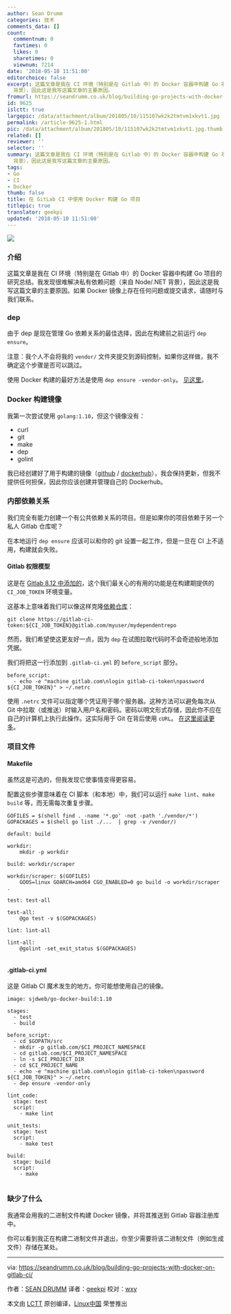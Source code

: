 ```yaml
---
author: Sean Drumm
categories: 技术
comments_data: []
count:
  commentnum: 0
  favtimes: 0
  likes: 0
  sharetimes: 0
  viewnum: 7214
date: '2018-05-10 11:51:00'
editorchoice: false
excerpt: 这篇文章是我在 CI 环境（特别是在 Gitlab 中）的 Docker 容器中构建 Go 项目的研究总结。我发现很难解决私有依赖问题（来自 Node/.NET
  背景），因此这是我写这篇文章的主要原因。
fromurl: https://seandrumm.co.uk/blog/building-go-projects-with-docker-on-gitlab-ci/
id: 9625
islctt: true
largepic: /data/attachment/album/201805/10/115107wk2k2tmtvm1xkvt1.jpg
permalink: /article-9625-1.html
pic: /data/attachment/album/201805/10/115107wk2k2tmtvm1xkvt1.jpg.thumb.jpg
related: []
reviewer: ''
selector: ''
summary: 这篇文章是我在 CI 环境（特别是在 Gitlab 中）的 Docker 容器中构建 Go 项目的研究总结。我发现很难解决私有依赖问题（来自 Node/.NET
  背景），因此这是我写这篇文章的主要原因。
tags:
- Go
- CI
- Docker
thumb: false
title: 在 GitLab CI 中使用 Docker 构建 Go 项目
titlepic: true
translator: geekpi
updated: '2018-05-10 11:51:00'
---
```


![](/data/attachment/album/201805/10/115107wk2k2tmtvm1xkvt1.jpg)


### 介绍


这篇文章是我在 CI 环境（特别是在 Gitlab 中）的 Docker 容器中构建 Go 项目的研究总结。我发现很难解决私有依赖问题（来自 Node/.NET 背景），因此这是我写这篇文章的主要原因。如果 Docker 镜像上存在任何问题或提交请求，请随时与我们联系。


### dep


由于 dep 是现在管理 Go 依赖关系的最佳选择，因此在构建前之前运行 `dep ensure`。


注意：我个人不会将我的 `vendor/` 文件夹提交到源码控制，如果你这样做，我不确定这个步骤是否可以跳过。


使用 Docker 构建的最好方法是使用 `dep ensure -vendor-only`。 [见这里](https://github.com/golang/dep/blob/master/docs/FAQ.md#how-do-i-use-dep-with-docker)。


### Docker 构建镜像


我第一次尝试使用 `golang:1.10`，但这个镜像没有：


* curl
* git
* make
* dep
* golint


我已经创建好了用于构建的镜像（[github](https://github.com/sjdweb/go-docker-build/blob/master/Dockerfile) / [dockerhub](https://hub.docker.com/r/sjdweb/go-docker-build/)），我会保持更新，但我不提供任何担保，因此你应该创建并管理自己的 Dockerhub。


### 内部依赖关系


我们完全有能力创建一个有公共依赖关系的项目。但是如果你的项目依赖于另一个私人 Gitlab 仓库呢？


在本地运行 `dep ensure` 应该可以和你的 git 设置一起工作，但是一旦在 CI 上不适用，构建就会失败。


#### Gitlab 权限模型


这是在 [Gitlab 8.12 中添加的](https://docs.gitlab.com/ce/user/project/new_ci_build_permissions_model.html)，这个我们最关心的有用的功能是在构建期提供的 `CI_JOB_TOKEN` 环境变量。


这基本上意味着我们可以像这样克隆[依赖仓库](https://docs.gitlab.com/ce/user/project/new_ci_build_permissions_model.html#dependent-repositories)：



```
git clone https://gitlab-ci-token:${CI_JOB_TOKEN}@gitlab.com/myuser/mydependentrepo

```

然而，我们希望使这更友好一点，因为 `dep` 在试图拉取代码时不会奇迹般地添加凭据。


我们将把这一行添加到 `.gitlab-ci.yml` 的 `before_script` 部分。



```
before_script:
  - echo -e "machine gitlab.com\nlogin gitlab-ci-token\npassword ${CI_JOB_TOKEN}" > ~/.netrc

```

使用 `.netrc` 文件可以指定哪个凭证用于哪个服务器。这种方法可以避免每次从 Git 中拉取（或推送）时输入用户名和密码。密码以明文形式存储，因此你不应在自己的计算机上执行此操作。这实际用于 Git 在背后使用 `cURL`。 [在这里阅读更多](https://github.com/bagder/everything-curl/blob/master/usingcurl-netrc.md)。


### 项目文件


#### Makefile


虽然这是可选的，但我发现它使事情变得更容易。


配置这些步骤意味着在 CI 脚本（和本地）中，我们可以运行 `make lint`、`make build` 等，而无需每次重复步骤。



```
GOFILES = $(shell find . -name '*.go' -not -path './vendor/*')
GOPACKAGES = $(shell go list ./...  | grep -v /vendor/)

default: build

workdir:
    mkdir -p workdir

build: workdir/scraper

workdir/scraper: $(GOFILES)
    GOOS=linux GOARCH=amd64 CGO_ENABLED=0 go build -o workdir/scraper .

test: test-all

test-all:
    @go test -v $(GOPACKAGES)

lint: lint-all

lint-all:
    @golint -set_exit_status $(GOPACKAGES)


```

#### .gitlab-ci.yml


这是 Gitlab CI 魔术发生的地方。你可能想使用自己的镜像。



```
image: sjdweb/go-docker-build:1.10

stages:
  - test
  - build

before_script:
  - cd $GOPATH/src
  - mkdir -p gitlab.com/$CI_PROJECT_NAMESPACE
  - cd gitlab.com/$CI_PROJECT_NAMESPACE
  - ln -s $CI_PROJECT_DIR
  - cd $CI_PROJECT_NAME
  - echo -e "machine gitlab.com\nlogin gitlab-ci-token\npassword ${CI_JOB_TOKEN}" > ~/.netrc
  - dep ensure -vendor-only

lint_code:
  stage: test
  script:
    - make lint

unit_tests:
  stage: test
  script:
    - make test

build:
  stage: build
  script:
    - make


```

### 缺少了什么


我通常会用我的二进制文件构建 Docker 镜像，并将其推送到 Gitlab 容器注册库中。


你可以看到我正在构建二进制文件并退出，你至少需要将该二进制文件（例如生成文件）存储在某处。




---


via: <https://seandrumm.co.uk/blog/building-go-projects-with-docker-on-gitlab-ci/>


作者：[SEAN DRUMM](https://seandrumm.co.uk/) 译者：[geekpi](https://github.com/geekpi) 校对：[wxy](https://github.com/wxy)


本文由 [LCTT](https://github.com/LCTT/TranslateProject) 原创编译，[Linux中国](https://linux.cn/) 荣誉推出